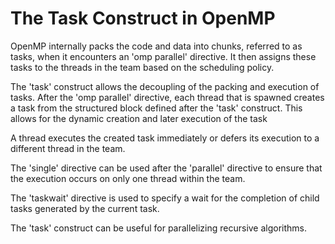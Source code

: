 # The Task Construct in OpenMP

OpenMP internally packs the code and data into chunks, referred to as tasks, when it encounters an 'omp parallel' directive. It then assigns these tasks to the threads in the team based on the scheduling policy.

The 'task' construct allows the decoupling of the packing and execution of tasks. After the 'omp parallel' directive, each thread that is spawned creates a task from the structured block defined after the 'task' construct.  This allows for the dynamic creation and later execution of the task

A thread executes the created task immediately or defers its execution to a different thread in the team.

The 'single' directive can be used after the 'parallel' directive to ensure that the execution occurs on only one thread within the team.

The 'taskwait' directive is used to specify a wait for the completion of child tasks generated by the current task.

The 'task' construct can be useful for parallelizing recursive algorithms.